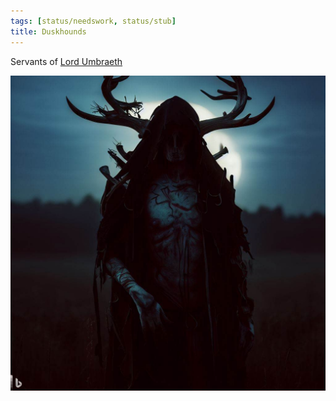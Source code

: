 ```yaml
---
tags: [status/needswork, status/stub]
title: Duskhounds
---
```


Servants of [Lord Umbraeth](<../../../../people/extraplanar-powers/lord-umbraeth.md>)

![Duskhound](../../../../assets/duskhound.png)